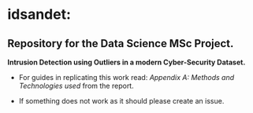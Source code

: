 # idsandet:
## Repository for the Data Science MSc Project. 

**Intrusion Detection using Outliers in a modern Cyber-Security Dataset.**

 * For guides in replicating this work read: *Appendix A: Methods and Technologies used* from the report.


 * If something does not work as it should please create an issue.
